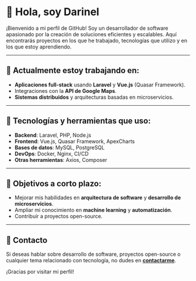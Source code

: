 # 👋 Hola, soy Darinel

¡Bienvenido a mi perfil de GitHub! Soy un desarrollador de software apasionado por la creación de soluciones eficientes y escalables. Aquí encontrarás proyectos en los que he trabajado, tecnologías que utilizo y en los que estoy aprendiendo.

---

## 🌱 Actualmente estoy trabajando en:

- **Aplicaciones full-stack** usando **Laravel** y **Vue.js** (Quasar Framework).
- Integraciones con la **API de Google Maps**.
- **Sistemas distribuidos** y arquitecturas basadas en microservicios.

---

## 🔧 Tecnologías y herramientas que uso:

- **Backend**: Laravel, PHP, Node.js
- **Frontend**: Vue.js, Quasar Framework, ApexCharts
- **Bases de datos**: MySQL, PostgreSQL
- **DevOps**: Docker, Nginx, CI/CD
- **Otras herramientas**: Axios, Composer

---

## 🎯 Objetivos a corto plazo:

- Mejorar mis habilidades en **arquitectura de software** y **desarrollo de microservicios**.
- Ampliar mi conocimiento en **machine learning** y **automatización**.
- Contribuir a proyectos open-source.

---

## 💬 Contacto

Si deseas hablar sobre desarrollo de software, proyectos open-source o cualquier tema relacionado con tecnología, no dudes en **[contactarme](darinel_cigarroa@outlook.com)**.

¡Gracias por visitar mi perfil!
